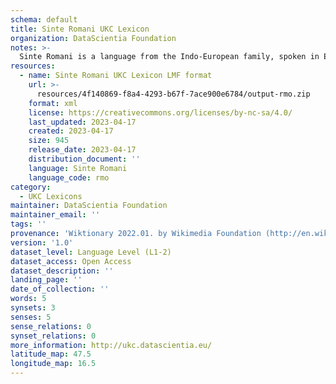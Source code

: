 ```yaml
---
schema: default
title: Sinte Romani UKC Lexicon
organization: DataScientia Foundation
notes: >-
  Sinte Romani is a language from the Indo-European family, spoken in Eurasia. The UKC Lexicon of Sinte Romani is represented as a lexico-semantic network. It consists of words, word senses, synsets, as well as sense-level and synset-level relationships.
resources:
  - name: Sinte Romani UKC Lexicon LMF format
    url: >-
      resources/4f140869-f8a4-4293-b67f-7ace900e6784/output-rmo.zip
    format: xml
    license: https://creativecommons.org/licenses/by-nc-sa/4.0/
    last_updated: 2023-04-17
    created: 2023-04-17
    size: 945
    release_date: 2023-04-17
    distribution_document: ''
    language: Sinte Romani
    language_code: rmo
category:
  - UKC Lexicons
maintainer: DataScientia Foundation
maintainer_email: ''
tags: ''
provenance: 'Wiktionary 2022.01. by Wikimedia Foundation (http://en.wiktionary.org); Princeton WordNet 2.1 by Princeton University (https://wordnet.princeton.edu)'
version: '1.0'
dataset_level: Language Level (L1-2)
dataset_access: Open Access
dataset_description: ''
landing_page: ''
date_of_collection: ''
words: 5
synsets: 3
senses: 5
sense_relations: 0
synset_relations: 0
more_information: http://ukc.datascientia.eu/
latitude_map: 47.5
longitude_map: 16.5
---
```

